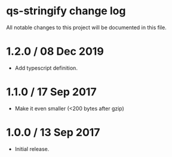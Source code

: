 # qs-stringify change log

All notable changes to this project will be documented in this file.

# 1.2.0 / 08 Dec 2019

 * Add typescript definition.

# 1.1.0 / 17 Sep 2017

 * Make it even smaller (<200 bytes after gzip)

# 1.0.0 / 13 Sep 2017

 * Initial release.
